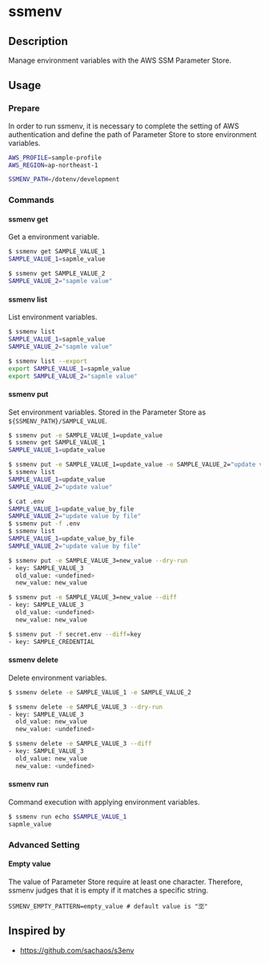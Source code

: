 # ssmenv

## Description

Manage environment variables with the AWS SSM Parameter Store.

## Usage

### Prepare

In order to run ssmenv, it is necessary to complete the setting of AWS authentication and define the path of Parameter Store to store environment variables.

```sh
AWS_PROFILE=sample-profile
AWS_REGION=ap-northeast-1

SSMENV_PATH=/dotenv/development
```

### Commands

#### ssmenv get

Get a environment variable.

```sh
$ ssmenv get SAMPLE_VALUE_1
SAMPLE_VALUE_1=sapmle_value

$ ssmenv get SAMPLE_VALUE_2
SAMPLE_VALUE_2="sapmle value"
```

#### ssmenv list

List environment variables.

```sh
$ ssmenv list
SAMPLE_VALUE_1=sapmle_value
SAMPLE_VALUE_2="sapmle value"

$ ssmenv list --export
export SAMPLE_VALUE_1=sapmle_value
export SAMPLE_VALUE_2="sapmle value"
```

#### ssmenv put

Set environment variables.
Stored in the Parameter Store as `${SSMENV_PATH}/SAMPLE_VALUE`.

```sh
$ ssmenv put -e SAMPLE_VALUE_1=update_value
$ ssmenv get SAMPLE_VALUE_1
SAMPLE_VALUE_1=update_value

$ ssmenv put -e SAMPLE_VALUE_1=update_value -e SAMPLE_VALUE_2="update value"
$ ssmenv list
SAMPLE_VALUE_1=update_value
SAMPLE_VALUE_2="update value"

$ cat .env
SAMPLE_VALUE_1=update_value_by_file
SAMPLE_VALUE_2="update value by file"
$ ssmenv put -f .env
$ ssmenv list
SAMPLE_VALUE_1=update_value_by_file
SAMPLE_VALUE_2="update value by file"

$ ssmenv put -e SAMPLE_VALUE_3=new_value --dry-run
- key: SAMPLE_VALUE_3
  old_value: <undefined>
  new_value: new_value

$ ssmenv put -e SAMPLE_VALUE_3=new_value --diff
- key: SAMPLE_VALUE_3
  old_value: <undefined>
  new_value: new_value

$ ssmenv put -f secret.env --diff=key
- key: SAMPLE_CREDENTIAL
```

#### ssmenv delete

Delete environment variables.

```sh
$ ssmenv delete -e SAMPLE_VALUE_1 -e SAMPLE_VALUE_2

$ ssmenv delete -e SAMPLE_VALUE_3 --dry-run
- key: SAMPLE_VALUE_3
  old_value: new_value
  new_value: <undefined>

$ ssmenv delete -e SAMPLE_VALUE_3 --diff
- key: SAMPLE_VALUE_3
  old_value: new_value
  new_value: <undefined>
```

#### ssmenv run

Command execution with applying environment variables.

```sh
$ ssmenv run echo $SAMPLE_VALUE_1
sapmle_value
```

### Advanced Setting

#### Empty value

The value of Parameter Store require at least one character.
Therefore, ssmenv judges that it is empty if it matches a specific string.
```
SSMENV_EMPTY_PATTERN=empty_value # default value is "🈳"
```

## Inspired by

- https://github.com/sachaos/s3env
